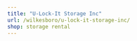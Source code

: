 ```yaml
---
title: "U-Lock-It Storage Inc"
url: /wilkesboro/u-lock-it-storage-inc/
shop: storage rental
---
```

